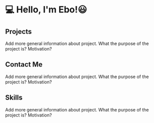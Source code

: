 # 💻 Hello, I'm Ebo!😃 


## Projects
Add more general information about project. What the purpose of the project is? Motivation?

## Contact Me
Add more general information about project. What the purpose of the project is? Motivation?

## Skills
Add more general information about project. What the purpose of the project is? Motivation?

<!---
ebo-lee/ebo-lee is a ✨ special ✨ repository because its `README.md` (this file) appears on your GitHub profile.
You can click the Preview link to take a look at your changes.
--->
